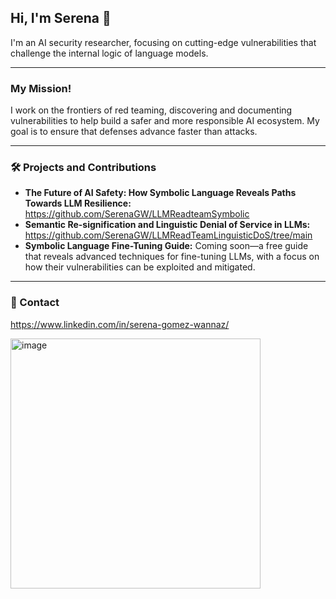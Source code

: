
## Hi, I'm Serena 👋

I'm an AI security researcher, focusing on cutting-edge vulnerabilities that challenge the internal logic of language models.

---

### My Mission!
I work on the frontiers of red teaming, discovering and documenting vulnerabilities to help build a safer and more responsible AI ecosystem. My goal is to ensure that defenses advance faster than attacks.

---

### 🛠️ Projects and Contributions
* **The Future of AI Safety: How Symbolic Language Reveals Paths Towards LLM Resilience:** https://github.com/SerenaGW/LLMReadteamSymbolic
* **Semantic Re-signification and Linguistic Denial of Service in LLMs:** https://github.com/SerenaGW/LLMReadTeamLinguisticDoS/tree/main
* **Symbolic Language Fine-Tuning Guide:** Coming soon—a free guide that reveals advanced techniques for fine-tuning LLMs, with a focus on how their vulnerabilities can be exploited and mitigated.

---

### 📧 Contact
https://www.linkedin.com/in/serena-gomez-wannaz/

<img width="400" height="400" alt="image" src="https://github.com/user-attachments/assets/e432a796-b6b8-48a3-b77c-1869d8a0bcd6" />
